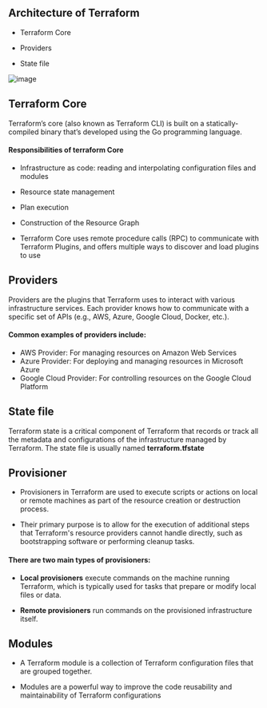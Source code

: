 ## Architecture of Terraform
* Terraform Core
  
* Providers
  
* State file

![image](https://github.com/user-attachments/assets/5da053a0-0930-41c7-9d7d-2a1297c6a725)

## Terraform Core
Terraform’s core (also known as Terraform CLI) is built on a statically-compiled binary that’s developed using the Go programming language.

#### Responsibilities of terraform Core
* Infrastructure as code: reading and interpolating configuration files and modules
  
* Resource state management
  
* Plan execution
  
* Construction of the Resource Graph
  
* Terraform Core uses remote procedure calls (RPC) to communicate with Terraform Plugins, and offers multiple ways to discover and load plugins to use

## Providers
Providers are the plugins that Terraform uses to interact with various infrastructure services.
Each provider knows how to communicate with a specific set of APIs (e.g., AWS, Azure, Google Cloud, Docker, etc.).

#### Common examples of providers include:
* AWS Provider: For managing resources on Amazon Web Services
* Azure Provider: For deploying and managing resources in Microsoft Azure
* Google Cloud Provider: For controlling resources on the Google Cloud Platform

## State file
Terraform state is a critical component of Terraform that records or track all the metadata and configurations of the infrastructure managed by Terraform. The state file is usually named **terraform.tfstate**

## Provisioner
* Provisioners in Terraform are used to execute scripts or actions on local or remote machines as part of the resource creation or destruction process. 

* Their primary purpose is to allow for the execution of additional steps that Terraform's resource providers cannot handle directly, such as bootstrapping software or performing cleanup tasks.

#### There are two main types of provisioners: 
* **Local provisioners** execute commands on the machine running Terraform, which is typically used for tasks that prepare or modify local files or data.
  
* **Remote provisioners** run commands on the provisioned infrastructure itself.

## Modules
* A Terraform module is a collection of Terraform configuration files that are grouped together.
  
* Modules are a powerful way to improve the code reusability and maintainability of Terraform configurations
